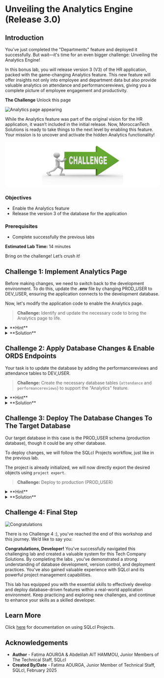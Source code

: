 # Unveiling the Analytics Engine (Release 3.0)

## Introduction

You’ve just completed the "Departments" feature and deployed it successfully. But wait—it's time for an even bigger challenge: Unveiling the Analytics Engine!

In this bonus lab, you will release version 3 (V3) of the HR application, packed with the game-changing Analytics feature. This new feature will offer insights not only into employee and department data but also provide valuable analytics on attendance and performancereviews, giving you a complete picture of employee engagement and productivity.

**The Challenge** Unlock this page

![Analytics page appearing](./images/analytics-appears.png " ")

While the Analytics feature was part of the original vision for the HR application, it wasn’t included in the initial release. Now, MoroccanTech Solutions is ready to take things to the next level by enabling this feature. Your mission is to uncover and activate the hidden Analytics functionality!

![Challenge picture](./images/challenge-pic.png " ")

### **Objectives**

* Enable the Analytics feature
* Release the version 3 of the database for the application

### **Prerequisites**

* Complete successfully the previous labs

**Estimated Lab Time:** 14 minutes

Bring on the challenge! Let’s crush it!

## Challenge 1: Implement Analytics Page

Before making changes, we need to switch back to the development environment. To do this, update the **.env** file by changing PROD_USER to DEV_USER, ensuring the application connects to the development database.

Now, let's modify the application code to enable the Analytics page.

> **Challenge:** Identify and update the necessary code to bring the Analytics page to life.

<details><summary>**Hint**</summary>
    Remember where we made the change for the Departments page? Go to the same place—you’ll find the required change just below it, similar to what you did for Departments.
</details>

<details><summary>**Solution**</summary>

1. From the app folder, navigate to the pages

    ![Analytics code location](./images/analytics-code-location.png " ")

2. Double click on the pages folder then the 'HRPageContentSwitcher.tsx' file

3. Go to the line 72 where you will do the change

    ![Identify code change](./images/where-to-change-in-code.png " ")

4. Remove the PlaceHolder after return and replace it with '< AnalyticsPage />'

    ![Implement the change](./images/code-change-done.png " ")

5. Refresh the application and go to the Analytics section. It should appear now

    ![Analytics page appearing](./images/analytics-appears.png " ")

>**Note:** If you lost your application window, run it again as you did the first time.

As you can see, only the Employees per Department analytics is working—the others are not. This is because the performancereviews and attendance tables are missing and haven’t been created yet.

</details>

## Challenge 2: Apply Database Changes & Enable ORDS Endpoints

Your task is to update the database by adding the performancereviews and attendance tables to DEV_USER.

<!-- In this challenge, you will apply new database changes by adding the performancereviews and attendance tables to DEV_USER. -->

> **Challenge:** Create the necessary database tables (`attendance` and `performancereviews`) to support the "Analytics" feature.

<details><summary>**Hint**</summary>

Run the SQL scripts (attendance_table.sql and performancereviews_table.sql) from the scripts folder to create the required tables and populate them with data, just as you did earlier for the departments table. Once the tables are created, make sure to enable the REST endpoints for both tables to allow API access (If you need a refresher, refer to Lab 1 → Task 4).

</details>

<details><summary>**Solution**</summary>

* **Step 1: Connect to DEV_USER**
    * **Using SQLcl:**
            ```sql
                connect DEV_USER/[PASSWORD]
                ```
    * **Using SQL Developer Web:**
    Signin with DEV_USER credentials

* **Step 2: Create Tables**

    * **Using SQLcl:**

        * Make sure you are in the scripts directory.

        * Execute the attendance\_table.sql and performancereviews\_table.sql

            ```sql
            <copy>
                @attendance_table.sql
            </copy>
            ```

            ```sql
            <copy>
                @performancereviews_table.sql
            </copy>
            ```

    * **Using SQL Developer Web:**

        Copy and past the content of the tabes scripts to SQL Developer Web sql worksheet and run the script.

* **Step 3: Enable ORDS Endpoints For The New Tables**

    To make the Attendance and PerformanceReviews tables in PROD_USER accessible as REST endpoints, repeat the steps you followed for DEV_USER in **Lab 1 → Task 4**.

    * Open Database Actions
    * Connect as DEV_USER
    * Locate the Departments table, right-click on it.
    * Select REST, then click Enable.

* **Step 3: Refresh the application**

    Refresh the application window to view the Analytics page with the data.

    ![Analytics page working](./images/analytics-page-works.png " ")

</details>

## Challenge 3: Deploy The Database Changes To The Target Database

Our target database in this case is the PROD_USER schema (production database), though it could be any other database.

To deploy changes, we will follow the SQLcl Projects workflow, just like in the previous lab.

The project is already initialized, we will now directly export the desired objects using `project export`.

> **Challenge:** Deploy to production (PROD_USER)

<details><summary>**Hint**</summary>
Follow the same steps as in the previous lab (starting from `project export`), applying SQLcl Projects commands until you deploy and get the Analytics feature working.

</details>

<details><summary>**Solution**</summary>

1. Change the username in the .env file from DEV\_USER to PROD\_USER.
2. Refresh the application window. The Analytics page will not work as PROD_USER doesn’t contain the two new tables yet. Which you will ensure using SQLcl Projects.
3. In SQLcl, connect as DEV_USER and navigate to the application folder `sqlcl-project-react-app`.
        ```sql
    <copy>
        connect DEV_USER/[PASSWORD]
    </copy>
        ```
        ```sql
    <copy>
        cd /home/oracle/assets/workshops/sqlcl-projects-react-app
    </copy>
        ```
4. Create a new branch from the main branch and check out to it for upcoming changes.
        ```sql
        <copy>
            !git checkout -b Ticket-2-Analytics
        </copy>
        ```
5. Export the new objects from DEV_USER.
    ```sql
    <copy>
        project export -objects attendance,performancereviews -verbose
    </copy>
        ```
    <!--![Project-export](./images/project-export.png " ")-->
6. Add, commit then stage

    * Add and commit your changes

        ```sql
        <copy>
            !git add --all
        </copy>
        ```

        ```sql
        <copy>
            !git commit -m "Add attendance and performancereviews tables"
        </copy>
        ```

        ```sql
        <copy>
            project stage -verbose
        </copy>
        ```
        <!--![Git add and commit](./images/git-add-commit.png " ")
        ![Project stage](./images/project-stage.png " ")-->

7. Add custom scripts

    ```sql
    <copy>
        project stage add-custom -file att_data.sql -verbose
    </copy>
    ```

    ```sql
    <copy>
        project stage add-custom -file perf_data.sql -verbose
    </copy>
    ```

    Copy the inserts from the tables scripts in the scripts folder and paste them into the newly created custom scripts, just as you did previously with dept_data.sql.

8. Checkout to main and then merge the previous branch to it.

    ```sql
    <copy>
        !git checkout main
    </copy>
    ```

    ```sql
    <copy>
        !git merge Ticket-2-Analytics
    </copy>
    ```

    <!--![Merge to main](./images/merge-to-main.png " ")-->

9. Project release and gen-artifact

    * Project release

    ```sql
    <copy>
        project release -version 3.0 -verbose
    </copy>
    ```
    <!--![Project release](./images/project-release.png " ")-->
    * Project gen-artifact

    ```sql
    <copy>
        project gen-artifact -verbose
    </copy>
    ```
    <!--![Project-gen-artifact](./images/project-gen-artifact.png " ")-->

10. Connect to PROD_USER and run the deploy command to apply the changes.

    ```sql
    <copy>
        connect PROD_USER/[PASSWORD]
    </copy>
    ```

    ```sql
    <copy>
        project deploy -file artifact/HrManager-3.O.zip  -verbose
    </copy>
    ```

11. Enable ORDS Endpoints

    To enable the REST endpoints for the Attendance and PerformanceReviews tables in PROD_USER, follow the same procedure you used for DEV_USER in Lab 1 → Task 4.

    * Open Database Actions
    * Connect as PROD_USER
    * Locate the Departments table, right-click on it.
    * Select REST, then click Enable.

12. Refresh the application. The Analytics page should work correctly.

![Analytics page working](./images/analytics-page-works.png " ")

</details>

## Challenge 4: Final Step

![Congratulations](./images/congrats.png " ")

There is no Challenge 4 :), you've reached the end of this workshop and this journey. We’d like to say you:

**Congratulations, Developer!** You've successfully navigated this challenging lab and created a valuable system for this Tech Company Solutions. By completing the labs , you've demonstrated a strong understanding of database development, version control, and deployment practices. You've also gained valuable experience with SQLcl and its powerful project management capabilities.

This lab has equipped you with the essential skills to effectively develop and deploy database-driven features within a real-world application environment. Keep practicing and exploring new challenges, and continue to enhance your skills as a skilled developer.

## Learn More

Click [here](https://docs.oracle.com/en/database/oracle/sql-developer-command-line/24.3/sqcug/introduction.html?utm_source=pocket_shared) for documentation on using SQLcl Projects.

## Acknowledgements

* **Author** - Fatima AOURGA & Abdelilah AIT HAMMOU, Junior Members of The Technical Staff, SQLcl
* **Created By/Date** - Fatima AOURGA, Junior Member of Technical Staff, SQLcl, February 2025